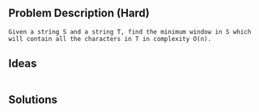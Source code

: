 ## Problem Description (Hard)
```
Given a string S and a string T, find the minimum window in S which will contain all the characters in T in complexity O(n).
```

## Ideas
```

```

## Solutions
```C++

```


